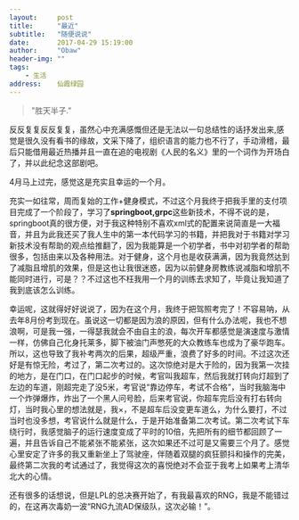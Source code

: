 ```yaml
---
layout:     post
title:      "最近"
subtitle:   "随便说说"
date:       2017-04-29 15:19:00
author:     "Obaw"
header-img: ""
tags:
    - 生活
address:    仙霞绿园
---
```

> "胜天半子."

反反复复反反复复，虽然心中充满感慨但还是无法以一句总结性的话抒发出来,感觉是很久没有看书的缘故，文采下降了，组织语言的能力也不行了，手动滑稽，最后只能借用最近热播并且一直在追的电视剧《人民的名义》里的一个词作为开场白了，并以此纪念这部剧吧。

4月马上过完，感觉这是充实且幸运的一个月。

充实一如往常，周而复始的工作+健身模式，不过这个月我终于把我手里的支付项目完成了一个阶段了，学习了<b>springboot,grpc</b>这些新技术，不得不说的是，springboot真的很方便，对于我这种特别不喜欢xml式的配置来说简直是一大福音，并且为此我还买了我人生中的第一本代码学习的书籍，并把我对于书籍对学习新技术没有帮助的观点给推翻了，因为我能算是一个初学者，书中对初学者的帮助很多，包括由来以及各种用法。对于健身，这个月也是收获满满，因为我竟然达到了减脂且增肌的效果，但是这也让我很迷惑，因为以前健身房教练说减脂和增肌不能同时进行，可是？？不过这也不枉我用一个月的训练去求知了，毕竟让我知道了我到底该怎么训练。

幸运呢，这就得好好说说了，因为在这个月，我终于把驾照考完了！不容易呐，从去年8月份考到现在。虽说这一切都是因为浪的原因，但有什么办法呢，我也不想浪啊，可是我一强，一得瑟我就会不由自主的浪，每次开车都感觉是演速度与激情一样，仿佛自己化身托莱多，脚下被油门声憋死的大众教练车也成为了豪华跑车。所以，这也导致了我补考两次的后果，超级严重，浪费了好多的时间。不过这次还好是有惊无险，考过了，第二次考过的。这次惊绝对是大于险的，因为我第一次挂的地方，是在门口，在门口起步的时候，考官叫我超车，然后我就打转向灯超到了左边的车道，刚超完走了没5米，考官说“靠边停车，考试不合格”，当时我脑海中一个炸弹爆炸，炸出了一个黑人问号脸，后来考官说，你超车完后没有打右转向灯，当时我心里的想法就是，我×，不是超车后没变更车道么，为什么要打，不过当时也没多想，考官说什么就是什么，于是开始准备第二次考试。第二次考试下车绕行时，我感觉脑子的运行速度变成了平时的10倍，先把所有的细节都回顾了一遍，并且告诉自己不能紧张不能紧张，这次如果还不过可是又需要三个月了。感觉心里安定了许多的我又重新坐上了驾驶座，伴随着双腿的疯狂颤抖和操作的完美，最终第二次我的考试通过了，我觉得这次的喜悦绝对不会亚于我考上如果考上清华北大的心情。

还有很多的话想说，但是LPL的总决赛开始了，有我最喜欢的RNG，我是不能错过的，在这再次毒奶一波“RNG九流AD保级队，这次必输！”。